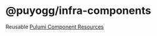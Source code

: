# @puyogg/infra-components

Reusable [Pulumi Component Resources](https://www.pulumi.com/docs/concepts/resources/components/)
